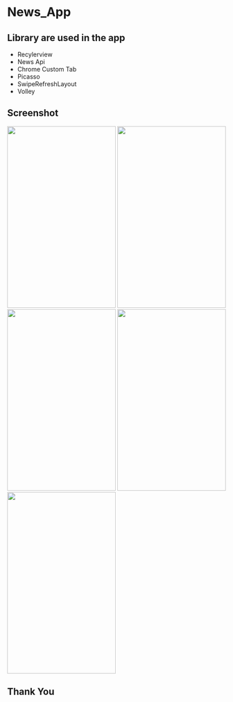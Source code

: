 # News_App
## Library are used in the app
- Recylerview
- News Api
- Chrome Custom Tab
- Picasso
- SwipeRefreshLayout
- Volley
## Screenshot
   <img src="https://i.imgur.com/DnicblK.jpg" width="250" height="418"> <img src="https://i.imgur.com/yzTXwRf.jpg" width="250" height="418"> <img src="https://i.imgur.com/8H3Tkkk.jpg" width="250" height="418">  <img src="https://i.imgur.com/JVacbhL.jpg" width="250" height="418"> <img src="https://i.imgur.com/tUPSpdS.jpg" width="250" height="418">
   
## Thank You   
